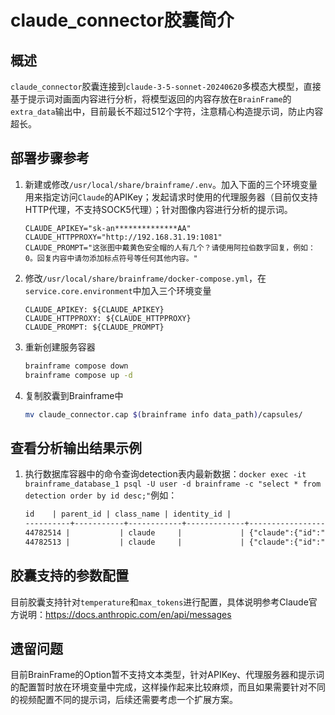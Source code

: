 # claude_connector胶囊简介

## 概述

`claude_connector`胶囊连接到`claude-3-5-sonnet-20240620`多模态大模型，直接基于提示词对画面内容进行分析，将模型返回的内容存放在`BrainFrame`的`extra_data`输出中，目前最长不超过512个字符，注意精心构造提示词，防止内容超长。

## 部署步骤参考

1. 新建或修改`/usr/local/share/brainframe/.env`。加入下面的三个环境变量用来指定访问`Claude`的APIKey；发起请求时使用的代理服务器（目前仅支持HTTP代理，不支持SOCK5代理）；针对图像内容进行分析的提示词。

    ```text
    CLAUDE_APIKEY="sk-an**************AA"
    CLAUDE_HTTPPROXY="http://192.168.31.19:1081"
    CLAUDE_PROMPT="这张图中戴黄色安全帽的人有几个？请使用阿拉伯数字回复，例如：0。回复内容中请勿添加标点符号等任何其他内容。"
    ```

1. 修改`/usr/local/share/brainframe/docker-compose.yml`，在`service.core.environment`中加入三个环境变量

    ```text
    CLAUDE_APIKEY: ${CLAUDE_APIKEY}
    CLAUDE_HTTPPROXY: ${CLAUDE_HTTPPROXY}
    CLAUDE_PROMPT: ${CLAUDE_PROMPT}
    ```

1. 重新创建服务容器

    ```bash
    brainframe compose down
    brainframe compose up -d
    ```

1. 复制胶囊到Brainframe中

    ```bash
    mv claude_connector.cap $(brainframe info data_path)/capsules/
    ```

## 查看分析输出结果示例

1. 执行数据库容器中的命令查询detection表内最新数据：`docker exec -it brainframe_database_1 psql -U user -d brainframe -c "select * from detection order by id desc;"`例如：

    ```txt
    id    | parent_id | class_name | identity_id |                                                                                                                        extra_data_json                                                                                                                         |              coords_json              | track_id
    ----------+-----------+------------+-------------+----------------------------------------------------------------------------------------------------------------------------------------------------------------------------------------------------------------------------------------------------------------+---------------------------------------+----------
    44782514 |           | claude     |             | {"claude":{"id":"msg_01QFWnXNyxoMGR2u4aMNgXxn","type":"message","role":"assistant","model":"claude-3-5-sonnet-20240620","content":[{"type":"text","text":"1"}],"stop_reason":"end_turn","stop_sequence":null,"usage":{"input_tokens":1631,"output_tokens":5}}} | [[0,0],[1920,0],[1920,1080],[0,1080]] |
    44782513 |           | claude     |             | {"claude":{"id":"msg_01GpoPsNpQ988h4ThWDpfQkp","type":"message","role":"assistant","model":"claude-3-5-sonnet-20240620","content":[{"type":"text","text":"0"}],"stop_reason":"end_turn","stop_sequence":null,"usage":{"input_tokens":1631,"output_tokens":5}}} | [[0,0],[1920,0],[1920,1080],[0,1080]] |
    ```

## 胶囊支持的参数配置

目前胶囊支持针对`temperature`和`max_tokens`进行配置，具体说明参考Claude官方说明：<https://docs.anthropic.com/en/api/messages>

## 遗留问题

目前BrainFrame的Option暂不支持文本类型，针对APIKey、代理服务器和提示词的配置暂时放在环境变量中完成，这样操作起来比较麻烦，而且如果需要针对不同的视频配置不同的提示词，后续还需要考虑一个扩展方案。
